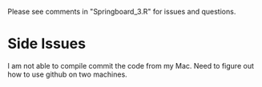 Please see comments in "Springboard_3.R" for issues and questions.
<br />
# Side Issues
I am not able to compile commit the code from my Mac. Need to figure out how to use github on two machines.
